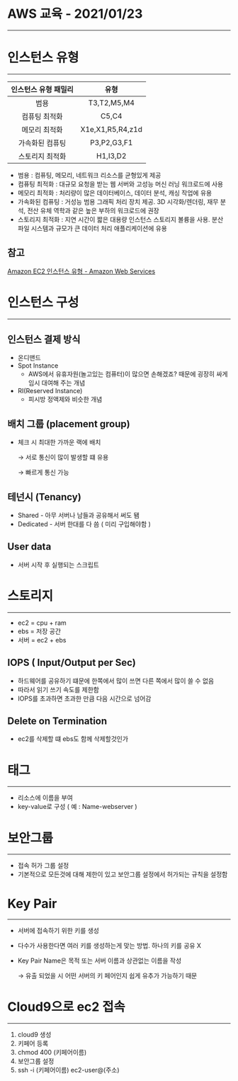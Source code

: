 # AWS 교육 - 2021/01/23

---

# 인스턴스 유형

---

| 인스턴스 유형 패밀리 | 유형 |
| :---: | :---: |
| 범용 | T3,T2,M5,M4 |
| 컴퓨팅 최적화 | C5,C4 |
| 메모리 최적화 | X1e,X1,R5,R4,z1d |
| 가속화된 컴퓨팅 | P3,P2,G3,F1 |
| 스토리지 최적화 | H1,I3,D2 |

- 범용 : 컴퓨팅, 메모리, 네트워크 리소스를 균형있게 제공
- 컴퓨팅 최적화 : 대규모 요청을 받는 웹 서버와 고성능 머신 러닝 워크로드에 사용
- 메모리 최적화 : 처리량이 많은 데이터베이스, 데이터 분석, 캐싱 작업에 유용
- 가속화된 컴퓨팅 : 거성능 범용 그래픽 처리 장치 제공. 3D 시각화/렌더링, 재무 분석, 전산 유체 역학과 같은 높은 부하의 워크로드에 권장
- 스토리지 최적화 : 지연 시간이 짧은 대용량 인스턴스 스토리지 볼륭을 사용. 분산 파일 시스템과 규모가 큰 데이터 처리 애플리케이션에 유용


## 참고

[Amazon EC2 인스턴스 유형 - Amazon Web Services](https://aws.amazon.com/ko/ec2/instance-types/?trkCampaign=acq_paid_search_brand&sc_channel=PS&sc_campaign=acquisition_KR&sc_publisher=Google&sc_category=Cloud%20Computing&sc_country=KR&sc_geo=APAC&sc_outcome=acq&sc_detail=aws%20ec2&sc_content={ad%20group}&sc_matchtype=e&sc_segment=477203497843&sc_medium=ACQ-P|PS-GO|Brand|Desktop|SU|Cloud%20Computing|EC2|KR|EN|Sitelink&s_kwcid=AL!4422!3!477203497843!e!!g!!aws%20ec2&ef_id=Cj0KCQiAjKqABhDLARIsABbJrGlb4VMxRjnwlLlQjyyriUFMXbaURmyJf7Oc9duMRUmDOsJ7v3Fc2UAaAoG0EALw_wcB:G:s&s_kwcid=AL!4422!3!477203497843!e!!g!!aws%20ec2)

# 인스턴스 구성

---

## 인스턴스 결제 방식

- 온디맨드
- Spot Instance
    - AWS에서 유휴자원(놀고있는 컴퓨터)이 많으면 손해겠죠? 때문에 굉장히 싸게 임시 대여해 주는 개념
- RI(Reserved Instance)
    - 피시방 정액제와 비슷한 개념

## 배치 그룹 (placement group)

- 체크 시 최대한 가까운 랙에 배치

    → 서로 통신이 많이 발생할 떄 유용

    → 빠르게 통신 가능 

## 테넌시 (Tenancy)

- Shared - 아무 서버나 남들과 공유해서 써도 됌
- Dedicated -  서버 한대를 다 씀 ( 미리 구입해야함 )

## User data

- 서버 시작 후 실행되는 스크립트

# 스토리지

---

- ec2 = cpu + ram
- ebs = 저장 공간
- 서버 = ec2 + ebs

## IOPS ( Input/Output per Sec)

- 하드웨어를 공유하기 떄문에 한쪽에서 많이 쓰면 다른 쪽에서 많이 쓸 수 없음
- 따라서 읽기 쓰기 속도를 제한함
- IOPS를 초과하면 초과한 만큼 다음 시간으로 넘어감

## Delete on Termination

- ec2를 삭제할 떄 ebs도 함께 삭제할것인가

# 태그

---

- 리소스에 이름을 부여
- key-value로 구성 ( 예 : Name-webserver )

# 보안그룹

---

- 접속 허가 그룹 설정
- 기본적으로 모든것에 대해 제한이 있고 보안그룹 설정에서 허가되는 규칙을 설정함

# Key Pair

---

- 서버에 접속하기 위한 키를 생성
- 다수가 사용한다면 여러 키를 생성하는게 맞는 방법. 하나의 키를 공유 X
- Key Pair Name은 목적 또는 서버 이름과 상관없는 이름을 작성

     → 유출 되었을 시 어떤 서버의 키 페어인지 쉽게 유추가 가능하기 때문

# Cloud9으로 ec2 접속

---

1. cloud9 생성
2. 키페어 등록
3. chmod 400 (키페어이름)
4. 보안그룹 설정
5. ssh -i (키페어이름) ec2-user@(주소)